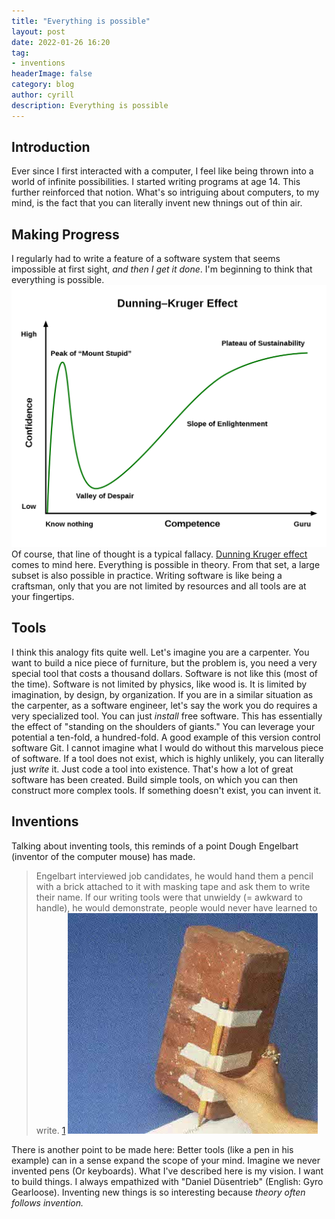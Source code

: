 ```yaml
---
title: "Everything is possible"
layout: post
date: 2022-01-26 16:20
tag: 
- inventions
headerImage: false
category: blog
author: cyrill
description: Everything is possible
---
```


## Introduction
Ever since I first interacted with a computer, I feel like being thrown into a world of infinite possibilities. I started writing programs at age 14. This further reinforced that notion. What's so intriguing about computers, to my mind, is the fact that you can literally invent new thnings out of thin air.   
## Making Progress

I regularly had to write a feature of a software system that seems impossible at first sight, _and then I get it done_. 
I'm beginning to think that everything is possible. 
![Dunning Kruger](../assets/images/dunning_kruger_effect.png)
Of course, that line of thought is a typical fallacy. [Dunning Kruger effect](https://en.wikipedia.org/wiki/Dunning%E2%80%93Kruger_effect) comes to mind here. 
Everything is possible in theory. From that set, a large subset is also possible in practice. Writing software is like being a craftsman, only that you are not limited by resources and all tools are at your fingertips.

## Tools
I think this analogy fits quite well. 
Let's imagine you are a carpenter. You want to build a nice piece of furniture, but the problem is, you need a very special tool that costs a thousand dollars.
Software is not like this (most of the time). Software is not limited by physics, like wood is. It is limited by imagination, by design, by organization.
If you are in a similar situation as the carpenter, as a software engineer, let's say the work you do requires a very specialized tool. You can just _install_ free software. This has essentially the effect of "standing on the shoulders of giants."  You can leverage your potential a ten-fold, a hundred-fold. A good example of this version control software Git. I cannot imagine what I would do without this marvelous piece of software.
If a tool does not exist, which is highly unlikely, you can literally just _write_ it. Just code a tool into existence. That's how a lot of great software has been created. Build simple tools, on which you can then construct more complex tools. If something doesn't exist, you can invent it.

## Inventions
Talking about inventing tools, this reminds of a point Dough Engelbart (inventor of the computer mouse) has made.
> Engelbart interviewed job candidates, he would hand them a pencil with a brick attached to it with masking tape and ask them to write their name.
If our writing tools were that unwieldy (= awkward to handle), he would demonstrate, people would never have learned to write. [1](https://www.washingtonpost.com/business/douglas-engelbart-computer-visionary-and-inventor-of-the-mouse-dies-at-88/2013/07/03/1439b508-0264-11e2-9b24-ff730c7f6312_story.html)
![Brick](../assets/images/brick-pencil.jpg)

There is another point to be made here: Better tools (like a pen in his example) can in a sense expand the scope of your mind. Imagine we never invented pens (Or keyboards).
What I've described here is my vision. I want to build things. I always empathized with "Daniel Düsentrieb" (English: Gyro Gearloose). Inventing new things is so interesting because _theory often follows invention._
